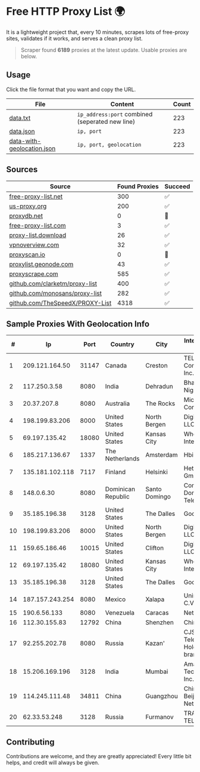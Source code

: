 
# Free HTTP Proxy List 🌍

It is a lightweight project that, every 10 minutes, scrapes lots of free-proxy sites, validates if it works, and serves a clean proxy list.


> Scraper found **6189** proxies at the latest update. Usable proxies are below.

## Usage

Click the file format that you want and copy the URL.


|File|Content|Count|
|----|-------|-----|
|[data.txt](https://raw.githubusercontent.com/themiralay/Proxy-List-World/master/data.txt)|`ip_address:port` combined (seperated new line)|223|
|[data.json](https://raw.githubusercontent.com/themiralay/Proxy-List-World/master/data.json)|`ip, port`|223|
|[data-with-geolocation.json](https://raw.githubusercontent.com/themiralay/Proxy-List-World/master/data-with-geolocation.json)|`ip, port, geolocation`|223|

## Sources

|Source|Found Proxies|Succeed|
|------|-------------|-------|
|[free-proxy-list.net](https://free-proxy-list.net)|300|✅|
|[us-proxy.org](https://www.us-proxy.org)|200|✅|
|[proxydb.net](http://proxydb.net)|0|🚫|
|[free-proxy-list.com](https://free-proxy-list.com/?page=&port=&type%5B%5D=http&type%5B%5D=https&up_time=0&search=Search)|3|✅|
|[proxy-list.download](https://www.proxy-list.download/HTTP)|26|✅|
|[vpnoverview.com](https://vpnoverview.com/privacy/anonymous-browsing/free-proxy-servers)|32|✅|
|[proxyscan.io](https://www.proxyscan.io)|0|🚫|
|[proxylist.geonode.com](https://proxylist.geonode.com/api/proxy-list?limit=300&page=1&sort_by=lastChecked&sort_type=desc&protocols=http,https)|43|✅|
|[proxyscrape.com](https://api.proxyscrape.com/v2/?request=displayproxies&protocol=http&timeout=10000&country=all&ssl=all&anonymity=all)|585|✅|
|[github.com/clarketm/proxy-list](https://raw.githubusercontent.com/clarketm/proxy-list/master/proxy-list-raw.txt)|400|✅|
|[github.com/monosans/proxy-list](https://raw.githubusercontent.com/monosans/proxy-list/main/proxies/http.txt)|282|✅|
|[github.com/TheSpeedX/PROXY-List](https://raw.githubusercontent.com/TheSpeedX/PROXY-List/master/http.txt)|4318|✅|


## Sample Proxies With Geolocation Info

|#|Ip|Port|Country|City|Internet Service Provider|
|-|--|----|-------|----|-------------------------|
|1|209.121.164.50|31147|Canada|Creston|TELUS Communications Inc.|
|2|117.250.3.58|8080|India|Dehradun|Bharat Sanchar Nigam Ltd|
|3|20.37.207.8|8080|Australia|The Rocks|Microsoft Corporation|
|4|198.199.83.206|8000|United States|North Bergen|DigitalOcean, LLC|
|5|69.197.135.42|18080|United States|Kansas City|WholeSale Internet|
|6|185.217.136.67|1337|The Netherlands|Amsterdam|Hbing Limited|
|7|135.181.102.118|7117|Finland|Helsinki|Hetzner Online GmbH|
|8|148.0.6.30|8080|Dominican Republic|Santo Domingo|Compañía Dominicana de Teléfonos S. A.|
|9|35.185.196.38|3128|United States|The Dalles|Google LLC|
|10|198.199.83.206|8000|United States|North Bergen|DigitalOcean, LLC|
|11|159.65.186.46|10015|United States|Clifton|DigitalOcean, LLC|
|12|69.197.135.42|18080|United States|Kansas City|WholeSale Internet|
|13|35.185.196.38|3128|United States|The Dalles|Google LLC|
|14|187.157.243.254|8080|Mexico|Xalapa|Uninet S.A. de C.V.|
|15|190.6.56.133|8080|Venezuela|Caracas|Net Uno, C.A.|
|16|112.30.155.83|12792|China|Shenzhen|China Mobile|
|17|92.255.202.78|8080|Russia|Kazan'|CJSC "ER-Telecom Holding" Kazan' branch|
|18|15.206.169.196|3128|India|Mumbai|Amazon Technologies Inc.|
|19|114.245.111.48|34811|China|Guangzhou|China Unicom Beijing Province Network|
|20|62.33.53.248|3128|Russia|Furmanov|TRANS-TELECOM|



## Contributing

Contributions are welcome, and they are greatly appreciated! Every
little bit helps, and credit will always be given.

